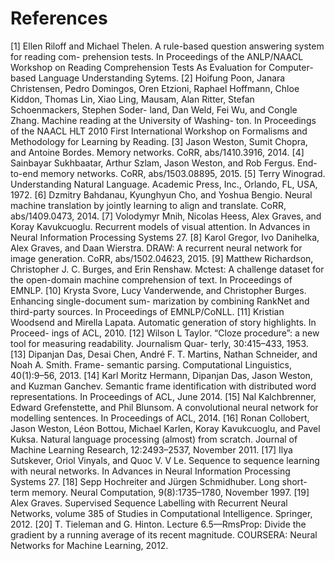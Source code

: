 # References

[1] Ellen Riloff and Michael Thelen. A rule-based question answering system for reading com-
prehension tests. In Proceedings of the ANLP/NAACL Workshop on Reading Comprehension
Tests As Evaluation for Computer-based Language Understanding Sytems.
[2] Hoifung Poon, Janara Christensen, Pedro Domingos, Oren Etzioni, Raphael Hoffmann, Chloe
Kiddon, Thomas Lin, Xiao Ling, Mausam, Alan Ritter, Stefan Schoenmackers, Stephen Soder-
land, Dan Weld, Fei Wu, and Congle Zhang. Machine reading at the University of Washing-
ton. In Proceedings of the NAACL HLT 2010 First International Workshop on Formalisms and
Methodology for Learning by Reading.
[3] Jason Weston, Sumit Chopra, and Antoine Bordes. Memory networks. CoRR, abs/1410.3916,
2014.
[4] Sainbayar Sukhbaatar, Arthur Szlam, Jason Weston, and Rob Fergus. End-to-end memory
networks. CoRR, abs/1503.08895, 2015.
[5] Terry Winograd. Understanding Natural Language. Academic Press, Inc., Orlando, FL, USA,
1972.
[6] Dzmitry Bahdanau, Kyunghyun Cho, and Yoshua Bengio. Neural machine translation by
jointly learning to align and translate. CoRR, abs/1409.0473, 2014.
[7] Volodymyr Mnih, Nicolas Heess, Alex Graves, and Koray Kavukcuoglu. Recurrent models of
visual attention. In Advances in Neural Information Processing Systems 27.
[8] Karol Gregor, Ivo Danihelka, Alex Graves, and Daan Wierstra. DRAW: A recurrent neural
network for image generation. CoRR, abs/1502.04623, 2015.
[9] Matthew Richardson, Christopher J. C. Burges, and Erin Renshaw. Mctest: A challenge dataset
for the open-domain machine comprehension of text. In Proceedings of EMNLP.
[10] Krysta Svore, Lucy Vanderwende, and Christopher Burges. Enhancing single-document sum-
marization by combining RankNet and third-party sources. In Proceedings of EMNLP/CoNLL.
[11] Kristian Woodsend and Mirella Lapata. Automatic generation of story highlights. In Proceed-
ings of ACL, 2010.
[12] Wilson L Taylor. “Cloze procedure”: a new tool for measuring readability. Journalism Quar-
terly, 30:415–433, 1953.
[13] Dipanjan Das, Desai Chen, André F. T. Martins, Nathan Schneider, and Noah A. Smith. Frame-
semantic parsing. Computational Linguistics, 40(1):9–56, 2013.
[14] Karl Moritz Hermann, Dipanjan Das, Jason Weston, and Kuzman Ganchev. Semantic frame
identification with distributed word representations. In Proceedings of ACL, June 2014.
[15] Nal Kalchbrenner, Edward Grefenstette, and Phil Blunsom. A convolutional neural network
for modelling sentences. In Proceedings of ACL, 2014.
[16] Ronan Collobert, Jason Weston, Léon Bottou, Michael Karlen, Koray Kavukcuoglu, and Pavel
Kuksa. Natural language processing (almost) from scratch. Journal of Machine Learning
Research, 12:2493–2537, November 2011.
[17] Ilya Sutskever, Oriol Vinyals, and Quoc V. V Le. Sequence to sequence learning with neural
networks. In Advances in Neural Information Processing Systems 27.
[18] Sepp Hochreiter and Jürgen Schmidhuber. Long short-term memory. Neural Computation,
9(8):1735–1780, November 1997.
[19] Alex Graves. Supervised Sequence Labelling with Recurrent Neural Networks, volume 385 of
Studies in Computational Intelligence. Springer, 2012.
[20] T. Tieleman and G. Hinton. Lecture 6.5—RmsProp: Divide the gradient by a running average
of its recent magnitude. COURSERA: Neural Networks for Machine Learning, 2012.